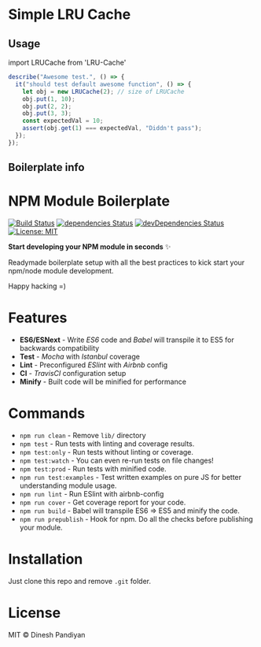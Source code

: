 # Simple LRU Cache

## Usage

import LRUCache from 'LRU-Cache'

```js
describe("Awesome test.", () => {
  it("should test default awesome function", () => {
    let obj = new LRUCache(2); // size of LRUCache
    obj.put(1, 10);
    obj.put(2, 2);
    obj.put(3, 3);
    const expectedVal = 10;
    assert(obj.get(1) === expectedVal, "Diddn't pass");
  });
});
```

## Boilerplate info

# NPM Module Boilerplate

[![Build Status](https://travis-ci.org/flexdinesh/npm-module-boilerplate.svg?branch=master)](https://travis-ci.org/flexdinesh/npm-module-boilerplate) [![dependencies Status](https://david-dm.org/flexdinesh/npm-module-boilerplate/status.svg)](https://david-dm.org/flexdinesh/npm-module-boilerplate) [![devDependencies Status](https://david-dm.org/flexdinesh/npm-module-boilerplate/dev-status.svg)](https://david-dm.org/flexdinesh/npm-module-boilerplate?type=dev) [![License: MIT](https://img.shields.io/badge/License-MIT-blue.svg)](https://opensource.org/licenses/MIT)

**Start developing your NPM module in seconds** ✨

Readymade boilerplate setup with all the best practices to kick start your npm/node module development.

Happy hacking =)

# Features

- **ES6/ESNext** - Write _ES6_ code and _Babel_ will transpile it to ES5 for backwards compatibility
- **Test** - _Mocha_ with _Istanbul_ coverage
- **Lint** - Preconfigured _ESlint_ with _Airbnb_ config
- **CI** - _TravisCI_ configuration setup
- **Minify** - Built code will be minified for performance

# Commands

- `npm run clean` - Remove `lib/` directory
- `npm test` - Run tests with linting and coverage results.
- `npm test:only` - Run tests without linting or coverage.
- `npm test:watch` - You can even re-run tests on file changes!
- `npm test:prod` - Run tests with minified code.
- `npm run test:examples` - Test written examples on pure JS for better understanding module usage.
- `npm run lint` - Run ESlint with airbnb-config
- `npm run cover` - Get coverage report for your code.
- `npm run build` - Babel will transpile ES6 => ES5 and minify the code.
- `npm run prepublish` - Hook for npm. Do all the checks before publishing your module.

# Installation

Just clone this repo and remove `.git` folder.

# License

MIT © Dinesh Pandiyan
